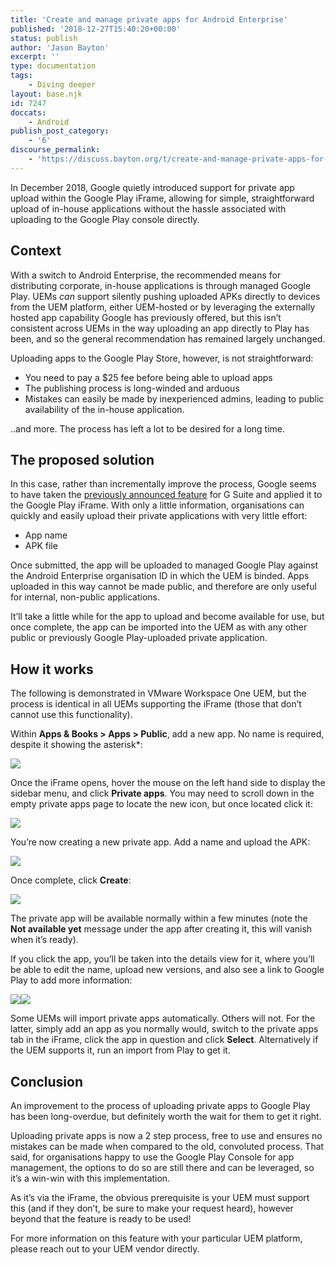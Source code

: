 ```yaml
---
title: 'Create and manage private apps for Android Enterprise'
published: '2018-12-27T15:40:20+00:00'
status: publish
author: 'Jason Bayton'
excerpt: ''
type: documentation
tags: 
    - Diving deeper
layout: base.njk
id: 7247
doccats:
    - Android
publish_post_category:
    - '6'
discourse_permalink:
    - 'https://discuss.bayton.org/t/create-and-manage-private-apps-for-android-enterprise/251'
---
```

In December 2018, Google quietly introduced support for private app upload within the Google Play iFrame, allowing for simple, straightforward upload of in-house applications without the hassle associated with uploading to the Google Play console directly.

Context
-------

With a switch to Android Enterprise, the recommended means for distributing corporate, in-house applications is through managed Google Play. UEMs *can* support silently pushing uploaded APKs directly to devices from the UEM platform, either UEM-hosted or by leveraging the externally hosted app capability Google has previously offered, but this isn’t consistent across UEMs in the way uploading an app directly to Play has been, and so the general recommendation has remained largely unchanged.

Uploading apps to the Google Play Store, however, is not straightforward:

- You need to pay a $25 fee before being able to upload apps
- The publishing process is long-winded and arduous
- Mistakes can easily be made by inexperienced admins, leading to public availability of the in-house application.

..and more. The process has left a lot to be desired for a long time.

The proposed solution
---------------------

In this case, rather than incrementally improve the process, Google seems to have taken the [previously announced feature](https://support.google.com/a/answer/2494992) for G Suite and applied it to the Google Play iFrame. With only a little information, organisations can quickly and easily upload their private applications with very little effort:

- App name
- APK file

Once submitted, the app will be uploaded to managed Google Play against the Android Enterprise organisation ID in which the UEM is binded. Apps uploaded in this way cannot be made public, and therefore are only useful for internal, non-public applications.

It’ll take a little while for the app to upload and become available for use, but once complete, the app can be imported into the UEM as with any other public or previously Google Play-uploaded private application.

How it works
------------

The following is demonstrated in VMware Workspace One UEM, but the process is identical in all UEMs supporting the iFrame (those that don’t cannot use this functionality).

Within **Apps &amp; Books &gt; Apps &gt; Public**, add a new app. No name is required, despite it showing the asterisk\*:

![](https://r2_worker.bayton.workers.dev/uploads/2018/12/2018-12-27-17.07.23.gif) 

Once the iFrame opens, hover the mouse on the left hand side to display the sidebar menu, and click **Private apps**. You may need to scroll down in the empty private apps page to locate the new icon, but once located click it:

![](https://r2_worker.bayton.workers.dev/uploads/2018/12/2018-12-27-17.08.01.gif)

You’re now creating a new private app. Add a name and upload the APK:

![](https://r2_worker.bayton.workers.dev/uploads/2018/12/2018-12-27-17.08.34.gif)

Once complete, click **Create**:

![](https://r2_worker.bayton.workers.dev/uploads/2018/12/2018-12-27-17.09.08.gif)

The private app will be available normally within a few minutes (note the **Not available yet** message under the app after creating it, this will vanish when it’s ready).

If you click the app, you’ll be taken into the details view for it, where you’ll be able to edit the name, upload new versions, and also see a link to Google Play to add more information:

![](https://r2_worker.bayton.workers.dev/uploads/2018/12/2018-12-27-17.29.55.gif)![](https://r2_worker.bayton.workers.dev/uploads/2018/12/image-4.png)

Some UEMs will import private apps automatically. Others will not. For the latter, simply add an app as you normally would, switch to the private apps tab in the iFrame, click the app in question and click **Select**. Alternatively if the UEM supports it, run an import from Play to get it.

Conclusion
----------

An improvement to the process of uploading private apps to Google Play has been long-overdue, but definitely worth the wait for them to get it right.

Uploading private apps is now a 2 step process, free to use and ensures no mistakes can be made when compared to the old, convoluted process. That said, for organisations happy to use the Google Play Console for app management, the options to do so are still there and can be leveraged, so it’s a win-win with this implementation.

As it’s via the iFrame, the obvious prerequisite is your UEM must support this (and if they don’t, be sure to make your request heard), however beyond that the feature is ready to be used!

For more information on this feature with your particular UEM platform, please reach out to your UEM vendor directly.